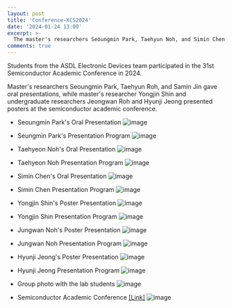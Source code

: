 ```yaml
---
layout: post
title: 'Conference-KCS2024'
date: '2024-01-24 13:00'
excerpt: >-
  The master's researchers Seoungmin Park, Taehyun Noh, and Simin Chen gave oral presentations, while master's researcher Yongjin Shin and undergraduate researchers Jeongwan Noh and Hyunji Jeong presented posters at the semiconductor academic conference. 
comments: true
---
```


Students from the ASDL Electronic Devices team participated in the 31st Semiconductor Academic Conference in 2024.

Master's researchers Seoungmin Park, Taehyun Roh, and Samin Jin gave oral presentations, while master's researcher Yongjin Shin and undergraduate researchers Jeongwan Roh and Hyunji Jeong presented posters at the semiconductor academic conference.

- Seoungmin Park's Oral Presentation
![image](https://github.com/yh2424/yh2424.github.io/assets/80964488/861e63a8-54a2-41e9-a77c-950d928651c3)


- Seungmin Park's Presentation Program
![image](https://github.com/yh2424/yh2424.github.io/assets/80964488/edab8eee-c682-4b60-bf6c-86ebd006cc97)


- Taehyeon Noh's Oral Presentation
![image](https://github.com/yh2424/yh2424.github.io/assets/80964488/f0e6ea46-d443-40cb-9d23-c8687a1a26b9)


- Taehyeon Noh Presentation Program
![image](https://github.com/yh2424/yh2424.github.io/assets/80964488/92561daf-99e1-438c-8773-93cc5321b1f6)

- Simin Chen's Oral Presentation
![image](https://github.com/yh2424/yh2424.github.io/assets/80964488/45fa2be7-a71d-472e-94c2-5531d8b79725)


- Simin Chen Presentation Program
![image](https://github.com/yh2424/yh2424.github.io/assets/80964488/642e74f4-d1c7-4495-a628-5bc902ded06f)

- Yongjin Shin's Poster Presentation
![image](https://github.com/yh2424/yh2424.github.io/assets/80964488/71d9d5d7-a06b-4d52-a500-f92f39e20b42)


- Yongjin Shin Presentation Program
![image](https://github.com/yh2424/yh2424.github.io/assets/80964488/5d7e7cca-9b9b-422d-ae05-a99c7f01c0a0)

- Jungwan Noh's Poster Presentation
![image](https://github.com/yh2424/yh2424.github.io/assets/80964488/1a7e1a54-871a-40d1-ae55-94993c49a926)


- Jungwan Noh Presentation Program
![image](https://github.com/yh2424/yh2424.github.io/assets/80964488/4cdb58c4-f880-4392-ba41-e3c0d51b6c0f)

- Hyunji Jeong's Poster Presentation
![image](https://github.com/yh2424/yh2424.github.io/assets/80964488/93a8bb92-205c-4154-805b-8c4727a0f8bb)


- Hyunji Jeong Presentation Program
![image](https://github.com/yh2424/yh2424.github.io/assets/80964488/cd27d0c6-9f7f-4bda-986f-18337f3cd47e)

- Group photo with the lab students
![image](https://github.com/yh2424/yh2424.github.io/assets/80964488/cf588098-4420-46cb-90c8-8fe657ac5b58)


- Semiconductor Academic Conference [[Link]](http://kcs.cosar.or.kr/2024/index.jsp)
![image](https://github.com/yh2424/yh2424.github.io/assets/80964488/30cd74a4-4335-431e-a6ae-724933e4e9cb)


